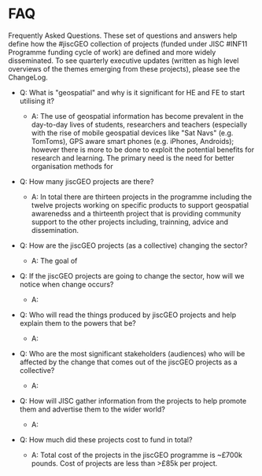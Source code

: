 # FAQ #
Frequently Asked Questions.  These set of questions and answers help define how the #jiscGEO collection of projects (funded under JISC #INF11 Programme funding cycle of work) are defined and more widely disseminated.  To see quarterly executive updates (written as high level overviews of the themes emerging from these projects), please see the ChangeLog.

  * Q: What is "geospatial" and why is it significant for HE and FE to start utilising it?
    * A: The use of geospatial information has become prevalent in the day-to-day lives of students, researchers and teachers (especially with the rise of mobile geospatial devices like "Sat Navs" (e.g. TomToms), GPS aware smart phones (e.g. iPhones, Androids); however there is more to be done to exploit the potential benefits for research and learning.  The primary need is the need for better organisation methods for

  * Q: How many jiscGEO projects are there?
    * A: In total there are thirteen projects in the programme including the twelve projects working on specific products to support geospatial awarenedss and a thirteenth project that is providing community support to the other projects including, trainning, advice and dissemination.

  * Q: How are the jiscGEO projects (as a collective) changing the sector?
    * A: The goal of

  * Q: If the jiscGEO projects are going to change the sector, how will we notice when change occurs?
    * A:

  * Q: Who will read the things produced by jiscGEO projects and help explain them to the powers that be?
    * A:

  * Q: Who are the most significant stakeholders (audiences) who will be affected by the change that comes out of the jiscGEO projects as a collective?
    * A:

  * Q: How will JISC gather information from the projects to help promote them and advertise them to the wider world?
    * A:

  * Q: How much did these projects cost to fund in total?
    * A: Total cost of the projects in the jiscGEO programme is ~£700k pounds.  Cost of projects are less than >£85k per project.